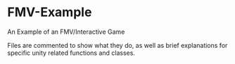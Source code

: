 # FMV-Example
An Example of an FMV/Interactive Game

Files are commented to show what they do, as well as brief explanations for specific unity related functions and classes.
